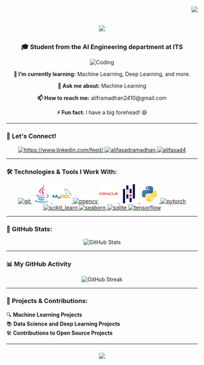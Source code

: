 <img align="right" src="https://visitor-badge.laobi.icu/badge?page_id=mieramensatu.mieramensatu" />

<h1 align="center">
    <img src="https://readme-typing-svg.herokuapp.com/?font=Righteous&size=35&center=true&vCenter=true&width=500&height=70&duration=4000&lines=Halo+Rek!+👋;+Gueh+Alif+As'ad+Ramadhan!;" />
</h1>

<h3 align="center">🎓 Student from the AI Engineering department at ITS</h3>

<div align="center">
    <img alt="Coding" width="400" src="https://mir-s3-cdn-cf.behance.net/project_modules/hd/06f21a161921919.63cd7887d0a70.gif" />
</div>

<p align="center">
    <b>🌱 I’m currently learning:</b> Machine Learning, Deep Learning, and more.  
</p>
<p align="center">
    <b>💬 Ask me about:</b> Machine Learning  
</p>
<p align="center">
    <b>📫 How to reach me:</b> aliframadhan2410@gmail.com  
</p>
<p align="center">
    <b>⚡ Fun fact:</b> I have a big forehead! 😄
</p>

---

### 💬 Let's Connect!  
<p align="center">
  <a href="https://linkedin.com/in/https://www.linkedin.com/feed/" target="blank">
    <img align="center" src="https://raw.githubusercontent.com/rahuldkjain/github-profile-readme-generator/master/src/images/icons/Social/linked-in-alt.svg" alt="https://www.linkedin.com/feed/" height="40" width="40" />
  </a>
  <a href="https://kaggle.com/alifasadramadhan" target="blank">
    <img align="center" src="https://raw.githubusercontent.com/rahuldkjain/github-profile-readme-generator/master/src/images/icons/Social/kaggle.svg" alt="alifasadramadhan" height="40" width="40" />
  </a>
  <a href="https://instagram.com/alifasad4" target="blank">
    <img align="center" src="https://raw.githubusercontent.com/rahuldkjain/github-profile-readme-generator/master/src/images/icons/Social/instagram.svg" alt="alifasad4" height="40" width="40" />
  </a>
</p>

---

### 🛠️ Technologies & Tools I Work With:

<p align="center">
  <a href="https://git-scm.com/" target="_blank" rel="noreferrer">
    <img src="https://www.vectorlogo.zone/logos/git-scm/git-scm-icon.svg" alt="git" width="50" height="50"/>
  </a>
  <a href="https://www.java.com" target="_blank" rel="noreferrer">
    <img src="https://raw.githubusercontent.com/devicons/devicon/master/icons/java/java-original.svg" alt="java" width="50" height="50"/>
  </a>
  <a href="https://www.mysql.com/" target="_blank" rel="noreferrer">
    <img src="https://raw.githubusercontent.com/devicons/devicon/master/icons/mysql/mysql-original-wordmark.svg" alt="mysql" width="50" height="50"/>
  </a>
  <a href="https://opencv.org/" target="_blank" rel="noreferrer">
    <img src="https://www.vectorlogo.zone/logos/opencv/opencv-icon.svg" alt="opencv" width="50" height="50"/>
  </a>
  <a href="https://www.oracle.com/" target="_blank" rel="noreferrer">
    <img src="https://raw.githubusercontent.com/devicons/devicon/master/icons/oracle/oracle-original.svg" alt="oracle" width="50" height="50"/>
  </a>
  <a href="https://pandas.pydata.org/" target="_blank" rel="noreferrer">
    <img src="https://raw.githubusercontent.com/devicons/devicon/2ae2a900d2f041da66e950e4d48052658d850630/icons/pandas/pandas-original.svg" alt="pandas" width="50" height="50"/>
  </a>
  <a href="https://www.python.org" target="_blank" rel="noreferrer">
    <img src="https://raw.githubusercontent.com/devicons/devicon/master/icons/python/python-original.svg" alt="python" width="50" height="50"/>
  </a>
  <a href="https://pytorch.org/" target="_blank" rel="noreferrer">
    <img src="https://www.vectorlogo.zone/logos/pytorch/pytorch-icon.svg" alt="pytorch" width="50" height="50"/>
  </a>
  <a href="https://scikit-learn.org/" target="_blank" rel="noreferrer">
    <img src="https://upload.wikimedia.org/wikipedia/commons/0/05/Scikit_learn_logo_small.svg" alt="scikit_learn" width="50" height="50"/>
  </a>
  <a href="https://seaborn.pydata.org/" target="_blank" rel="noreferrer">
    <img src="https://seaborn.pydata.org/_images/logo-mark-lightbg.svg" alt="seaborn" width="50" height="50"/>
  </a>
  <a href="https://www.sqlite.org/" target="_blank" rel="noreferrer">
    <img src="https://www.vectorlogo.zone/logos/sqlite/sqlite-icon.svg" alt="sqlite" width="50" height="50"/>
  </a>
  <a href="https://www.tensorflow.org" target="_blank" rel="noreferrer">
    <img src="https://www.vectorlogo.zone/logos/tensorflow/tensorflow-icon.svg" alt="tensorflow" width="50" height="50"/>
  </a>
</p>

---

### 🚀 GitHub Stats:

<p align="center">
  <img src="https://github-readme-stats.vercel.app/api?username=mieramensatu&show_icons=true&hide_title=true&hide=prs&count_private=true&include_all_commits=true&theme=radical" alt="GitHub Stats"/>
</p>

---

### 📊 My GitHub Activity

<p align="center">
  <img src="https://github-readme-streak-stats.herokuapp.com/?user=mieramensatu&theme=radical" alt="GitHub Streak"/>
</p>

---

### 🎯 Projects & Contributions:

🔍 **Machine Learning Projects**  
📚 **Data Science and Deep Learning Projects**  
🛠️ **Contributions to Open Source Projects**

---

<h3 align="center">
    <img src="https://readme-typing-svg.demolab.com/?font=Righteous&size=25&center=true&vCenter=true&width=500&height=70&duration=4000&lines=Thanks+for+visiting!✌️+;Shoot+me+message+on+LinkedIn!💌;I'm+always+ready+to+help🫶🏻" />
</h3>
